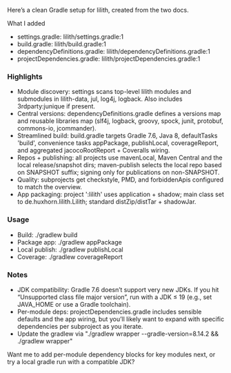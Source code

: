 Here’s a clean Gradle setup for lilith, created from the two docs.

What I added

- settings.gradle: lilith/settings.gradle:1
- build.gradle: lilith/build.gradle:1
- dependencyDefinitions.gradle: lilith/dependencyDefinitions.gradle:1
- projectDependencies.gradle: lilith/projectDependencies.gradle:1
### Highlights

- Module discovery: settings scans top-level lilith modules and submodules in lilith-data, jul, log4j, logback. Also includes 3rdparty:junique if present.
- Central versions: dependencyDefinitions.gradle defines a versions map and reusable libraries map (slf4j, logback, groovy, spock, junit, protobuf, commons-io, jcommander).
- Streamlined build: build.gradle targets Gradle 7.6, Java 8, defaultTasks 'build', convenience tasks appPackage, publishLocal, coverageReport, and aggregated jacocoRootReport + Coveralls wiring.
- Repos + publishing: all projects use mavenLocal, Maven Central and the local release/snapshot dirs; maven-publish selects the local repo based on SNAPSHOT suffix; signing only for publications on non-SNAPSHOT.
- Quality: subprojects get checkstyle, PMD, and forbiddenApis configured to match the overview.
- App packaging: project ':lilith' uses application + shadow; main class set to de.huxhorn.lilith.Lilith; standard distZip/distTar + shadowJar.
### Usage

- Build: ./gradlew build
- Package app: ./gradlew appPackage
- Local publish: ./gradlew publishLocal
- Coverage: ./gradlew coverageReport
### Notes

- JDK compatibility: Gradle 7.6 doesn’t support very new JDKs. If you hit “Unsupported class file major version”, run with a JDK ≤ 19 (e.g., set JAVA_HOME or use a Gradle toolchain).
- Per-module deps: projectDependencies.gradle includes sensible defaults and the app wiring, but you’ll likely want to expand with specific dependencies per subproject as you iterate.
- Update the gradlew via "./gradlew wrapper --gradle-version=8.14.2 && ./gradlew wrapper"

Want me to add per-module dependency blocks for key modules next, or try a local gradle run with a compatible JDK?